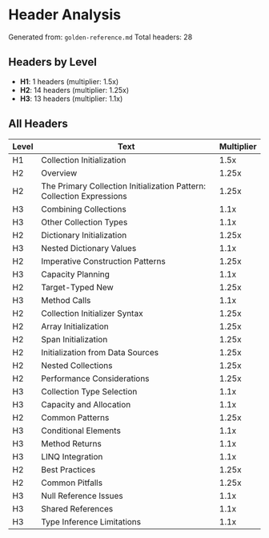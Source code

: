 # Header Analysis

Generated from: `golden-reference.md`
Total headers: 28

## Headers by Level

- **H1**: 1 headers (multiplier: 1.5x)
- **H2**: 14 headers (multiplier: 1.25x)
- **H3**: 13 headers (multiplier: 1.1x)

## All Headers

| Level | Text | Multiplier |
|-------|------|------------|
| H1 | Collection Initialization | 1.5x |
| H2 | Overview | 1.25x |
| H2 | The Primary Collection Initialization Pattern: Collection Expressions | 1.25x |
| H3 | Combining Collections | 1.1x |
| H3 | Other Collection Types | 1.1x |
| H2 | Dictionary Initialization | 1.25x |
| H3 | Nested Dictionary Values | 1.1x |
| H2 | Imperative Construction Patterns | 1.25x |
| H3 | Capacity Planning | 1.1x |
| H2 | Target-Typed New | 1.25x |
| H3 | Method Calls | 1.1x |
| H2 | Collection Initializer Syntax | 1.25x |
| H2 | Array Initialization | 1.25x |
| H2 | Span Initialization | 1.25x |
| H2 | Initialization from Data Sources | 1.25x |
| H2 | Nested Collections | 1.25x |
| H2 | Performance Considerations | 1.25x |
| H3 | Collection Type Selection | 1.1x |
| H3 | Capacity and Allocation | 1.1x |
| H2 | Common Patterns | 1.25x |
| H3 | Conditional Elements | 1.1x |
| H3 | Method Returns | 1.1x |
| H3 | LINQ Integration | 1.1x |
| H2 | Best Practices | 1.25x |
| H2 | Common Pitfalls | 1.25x |
| H3 | Null Reference Issues | 1.1x |
| H3 | Shared References | 1.1x |
| H3 | Type Inference Limitations | 1.1x |
